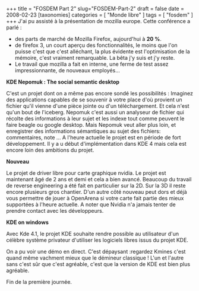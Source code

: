 +++
title = "FOSDEM Part 2"
slug="FOSDEM-Part-2"
draft = false
date = 2008-02-23
[taxonomies]
categories = [ "Monde libre" ]
tags = [ "fosdem" ]
+++
J'ai pu assisté à la présentation de mozilla europe.
Cette conférence a parlé :
* des parts de marché de Mozilla Firefox, aujourd'hui à __20 %__.
* de firefox 3, un court aperçu des fonctionnalités, le moins que l'on puisse c'est que c'est alléchant, la plus évidente est l'optimisation de la mémoire, c'est vraiment remarquable. La bêta j'y suis et j'y reste.
* Le travail que mozilla a fait en interne, une ferme de test assez impressionnante, de nouveaux employés...


__KDE Nepomuk : The social semantic desktop__

C'est un projet dont on a même pas encore sondé les possibilités :
Imaginez des applications capables de se souvenir à votre place d'où provient un fichier qu'il vienne d'une pièce jointe ou d'un téléchargement. Et cela n'est qu'un bout de l'iceberg.
Nepomuk c'est aussi un analyseur de fichier qui récolte des informations à leur sujet et les indexe tout comme peuvent le faire beagle ou google desktop. Mais Nepomuk veut aller plus loin, et enregistrer des informations sémantiques au sujet des fichiers: commentaires, note ...
A l'heure actuelle le projet est en période de fort développement. Il y a u début d'implémentation dans KDE 4 mais cela est encore loin des ambitions du projet.

__Nouveau__

Le projet de driver libre pour carte graphique nvidia.
Le projet est maintenant âgé de 2 ans et demi et cela a bien avancé. Beaucoup du travail de reverse engineering a été fait en particulier sur la 2D. Sur la 3D il reste encore plusieurs gros chantier. D'un autre côté nouveau peut dors et déjà vous permettre de jouer à OpenArena si votre carte fait partie des mieux supportées à l'heure actuelle. A noter que Nvidia n'a jamais tenter de prendre contact avec les développeurs.

__KDE on windows__

Avec Kde 4.1, le projet KDE souhaite rendre possible au utilisateur d'un célèbre système privateur d'utiliser les logiciels libres issus du projet KDE.

On a pu voir une démo en direct. C'est dépaysant :regardez Kmines c'est quand même vachment mieux que le démineur classique ! L'un et l'autre sans c'est sûr que c'est agréable, c'est que la version de KDE est bien plus agréable.

Fin de la première journée.
